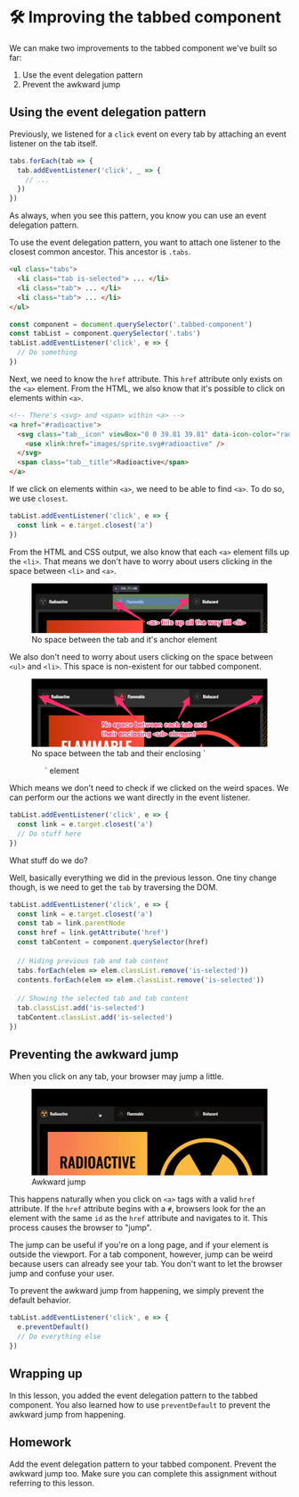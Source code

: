 # 🛠 Improving the tabbed component

We can make two improvements to the tabbed component we've built so far:

1. Use the event delegation pattern
2. Prevent the awkward jump

## Using the event delegation pattern

Previously, we listened for a `click` event on every tab by attaching an event listener on the tab itself.

```js
tabs.forEach(tab => {
  tab.addEventListener('click', _ => {
    // ...
  })
})
```

As always, when you see this pattern, you know you can use an event delegation pattern.

To use the event delegation pattern, you want to attach one listener to the closest common ancestor. This ancestor is `.tabs`.

```html
<ul class="tabs">
  <li class="tab is-selected"> ... </li>
  <li class="tab"> ... </li>
  <li class="tab"> ... </li>
</ul>
```

```js
const component = document.querySelector('.tabbed-component')
const tabList = component.querySelector('.tabs')
tabList.addEventListener('click', e => {
  // Do something
})
```

Next, we need to know the `href` attribute. This `href` attribute only exists on the `<a>` element. From the HTML, we also know that it's possible to click on elements within `<a>`.

```html
<!-- There's <svg> and <span> within <a> -->
<a href="#radioactive">
  <svg class="tab__icon" viewBox="0 0 39.81 39.81" data-icon-color="radioactive">
    <use xlink:href="images/sprite.svg#radioactive" />
  </svg>
  <span class="tab__title">Radioactive</span>
</a>
```

If we click on elements within `<a>`, we need to be able to find `<a>`. To do so, we use `closest`.

```js
tabList.addEventListener('click', e => {
  const link = e.target.closest('a')
})
```

From the HTML and CSS output, we also know that each `<a>` element fills up the `<li>`. That means we don't have to worry about users clicking in the space between `<li>` and `<a>`.

<figure>
  <img src="../../images/components/tabbed-component/events/space-between-a-and-tab.png" alt="Arrows that show that there are no space between the tab and its anchor element">
  <figcaption aria-hidden>No space between the tab and it's anchor element</figcaption>
</figure>

We also don't need to worry about users clicking on the space between `<ul>` and `<li>`. This space is non-existent for our tabbed component.

<figure>
  <img src="../../images/components/tabbed-component/events/space-between-tab-and-ul.png" alt="Arrows show that there are no spaces between each tab and their enclosing ul element">
  <figcaption aria-hidden>No space between the tab and their enclosing `<ul>` element</figcaption>
</figure>

Which means we don't need to check if we clicked on the weird spaces. We can perform our the actions we want directly in the event listener.

```js
tabList.addEventListener('click', e => {
  const link = e.target.closest('a')
  // Do stuff here
})
```

What stuff do we do?

Well, basically everything we did in the previous lesson. One tiny change though, is we need to get the `tab` by traversing the DOM.

```js
tabList.addEventListener('click', e => {
  const link = e.target.closest('a')
  const tab = link.parentNode
  const href = link.getAttribute('href')
  const tabContent = component.querySelector(href)

  // Hiding previous tab and tab content
  tabs.forEach(elem => elem.classList.remove('is-selected'))
  contents.forEach(elem => elem.classList.remove('is-selected'))

  // Showing the selected tab and tab content
  tab.classList.add('is-selected')
  tabContent.classList.add('is-selected')
})
```

## Preventing the awkward jump

When you click on any tab, your browser may jump a little.

<figure>
  <img src="../../images/components/tabbed-component/basic/awkward-jump.gif" alt="Awkward jump">
  <figcaption>Awkward jump</figcaption>
</figure>

This happens naturally when you click on `<a>` tags with a valid `href` attribute. If the `href` attribute begins with a `#`, browsers look for the an element with the same `id` as the `href` attribute and navigates to it. This process causes the browser to "jump".

The jump can be useful if you're on a long page, and if your element is outside the viewport. For a tab component, however, jump can be weird because users can already see your tab. You don't want to let the browser jump and confuse your user.

To prevent the awkward jump from happening, we simply prevent the default behavior.

```js
tabList.addEventListener('click', e => {
  e.preventDefault()
  // Do everything else
})
```

## Wrapping up

In this lesson, you added the event delegation pattern to the tabbed component. You also learned how to use `preventDefault` to prevent the awkward jump from happening.

## Homework

Add the event delegation pattern to your tabbed component. Prevent the awkward jump too. Make sure you can complete this assignment without referring to this lesson.
